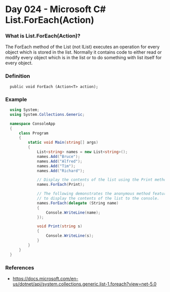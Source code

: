   # Day 024 - Microsoft C# List.ForEach(Action<T>)

  ### What is List.ForEach(Action<T>)?
  
  The ForEach method of the List<T> (not IList<T>) executes an operation for every object which is stored in the list. Normally it contains code to either read or modify every object which is in the list or to do something with list itself for every object.

  ### Definition
  ```
    public void ForEach (Action<T> action);
  ```
  ### Example
  ```c#
    using System;
    using System.Collections.Generic;

    namespace ConsoleApp
    {
        class Program
        {
            static void Main(string[] args)
            {
                List<string> names = new List<string>();
                names.Add("Bruce");
                names.Add("Alfred");
                names.Add("Tim");
                names.Add("Richard");

                // Display the contents of the list using the Print method.
                names.ForEach(Print);

                // The following demonstrates the anonymous method feature of C#
                // to display the contents of the list to the console.
                names.ForEach(delegate (String name)
                {
                    Console.WriteLine(name);
                });

                void Print(string s)
                {
                    Console.WriteLine(s);
                }
            }
        }
    }

  ```
  ### References
  *  https://docs.microsoft.com/en-us/dotnet/api/system.collections.generic.list-1.foreach?view=net-5.0